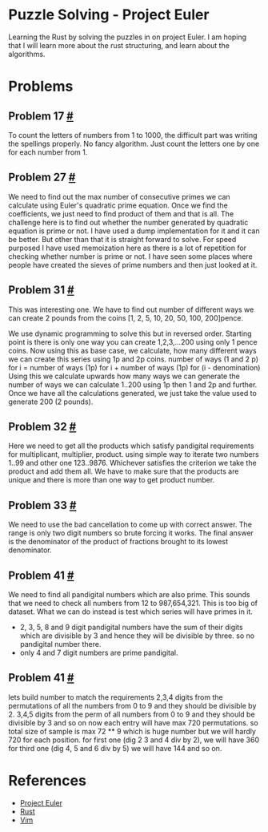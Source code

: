 # Puzzle Solving - Project Euler

Learning the Rust by solving the puzzles in on project Euler.
I am hoping that I will learn more about the rust structuring, and 
learn about the algorithms. 

# Problems

## Problem 17 [#](https://projecteuler.net/problem=17)

To count the letters of numbers from 1 to 1000, the difficult part was 
writing the spellings properly. No fancy algorithm. Just count the letters
one by one for each number from 1. 

## Problem 27 [#](https://projecteuler.net/problem=27)

We need to find out the max number of consecutive primes we can calculate
using Euler's quadratic prime equation. Once we find the coefficients, 
we just need to find product of them and that is all. 
The challenge here is to find out whether the number generated by quadratic
equation is prime or not. I have used a dump implementation for it and it can
be better. But other than that it is straight forward to solve. 
For speed purposed I have used memoization here as there is a lot of repetition
for checking whether number is prime or not. 
I have seen some places where people have created the sieves of prime numbers
and then just looked at it.


## Problem 31 [#](https://projecteuler.net/problem=31)

This was interesting one. We have to find out number of different ways we can 
create 2 pounds from the coins [1, 2, 5, 10, 20, 50, 100, 200]pence. 

We use dynamic programming to solve this but in reversed order. Starting 
point is there is only one way you can create 1,2,3,...200 using only 1 pence 
coins. Now using this as base case, we calculate, how many different ways we can 
create this series using 1p and 2p coins. 
number of ways (1 and 2 p) for i = number of ways (1p) for i + number 
                                   of ways (1p) for (i - denomination)
Using this we calculate upwards how many ways we can generate the 
number of ways we can calculate 1..200 using 1p then 1 and 2p and further.
Once we have all the calculations generated, we just take the value used 
to generate 200 (2 pounds).

## Problem 32 [#](https://projecteuler.net/problem=32)

Here we need to get all the products which satisfy pandigital requirements
for multiplicant, multiplier, product. using simple way to iterate two 
numbers 1..99 and other one 123..9876. Whichever satisfies the criterion
we take the product and add them all. We have to make sure that the products
are unique and there is more than one way to get product number. 

## Problem 33 [#](https://projecteuler.net/problem=33)

We need to use the bad cancellation to come up with correct answer. The range is 
only two digit numbers so brute forcing it works. The final answer is the 
denominator of the product of fractions brought to its lowest denominator. 


## Problem 41 [#](https://projecteuler.net/problem=41)

We need to find all pandigital numbers which are also prime. This sounds 
that we need to check all numbers from 12 to 987,654,321. This is too big 
of dataset. What we can do instead is test which series will have primes 
in it. 

- 2, 3, 5, 8 and 9 digit pandigital numbers have the sum of their digits 
which are divisible by 3 and hence they will be divisible by three. so 
no pandigital number there. 
- only 4 and 7 digit numbers are prime pandigital. 


## Problem 41 [#](https://projecteuler.net/problem=41)

lets build number to match the requirements
2,3,4 digits from the permutations of all the numbers from 0 to 9
and they should be divisible by 2.
3,4,5 digits from the perm of all numbers from 0 to 9
and they should be divisible by 3 and so on
now each entry will have max 720 permutations. so total size of sample
is max 72 ** 9 which is huge number but we will hardly 720 for each position.
for first one (dig 2 3 and 4 div by 2), we will have 360 
for third one (dig 4, 5 and 6 div by 5) we will have 144 and so on.

# References

- [Project Euler](https://projecteuler.net/)
- [Rust](https://www.rust-lang.org/)
- [Vim](https://www.vim.org/)

